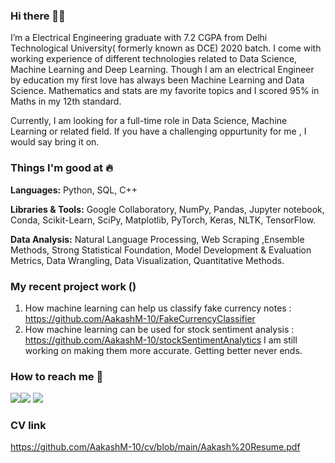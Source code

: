 ### Hi there 👋🏻 
I’m a Electrical Engineering graduate with 7.2 CGPA from Delhi Technological University( formerly known as DCE) 2020 batch. I come with working experience of different technologies related to Data Science, Machine Learning and Deep Learning. Though I am an electrical Engineer by education my first love has always been Machine Learning and Data Science. Mathematics and stats are my favorite topics and I scored 95% in Maths in my 12th standard.



Currently, I am looking for a full-time role in Data Science, Machine Learning or related field. If you have a challenging oppurtunity for me , I would say bring it on.

### Things I'm good at :fire:
**Languages:**  Python, SQL, C++

**Libraries & Tools:** Google Collaboratory, NumPy, Pandas, Jupyter notebook, Conda, Scikit-Learn, SciPy, Matplotlib, PyTorch, Keras, NLTK, TensorFlow.

**Data Analysis:**  Natural Language Processing, Web Scraping ,Ensemble Methods, Strong Statistical Foundation, Model Development & Evaluation Metrics, Data Wrangling, Data Visualization, Quantitative Methods.

### My recent project work ()
1. How machine learning can help us classify fake currency notes : https://github.com/AakashM-10/FakeCurrencyClassifier
2. How machine learning can be used for stock sentiment analysis : https://github.com/AakashM-10/stockSentimentAnalytics
I am still working on making them more accurate. Getting better never ends.
 
### How to reach me 📱
[<img target="_blank" src="https://img.icons8.com/cotton/64/000000/whatsapp--v4.png"/>](https://wa.me/917053614272)[<img target="_blank" src="https://img.icons8.com/doodle/64/000000/skype--v1.png"/>](https://join.skype.com/invite/DPVKQegrxdbR) [<img target="_blank" src="https://img.icons8.com/doodle/64/000000/linkedin-circled.png"/>](https://linkedin.com/in/aakash-mishra-488444143)

### CV link
https://github.com/AakashM-10/cv/blob/main/Aakash%20Resume.pdf

